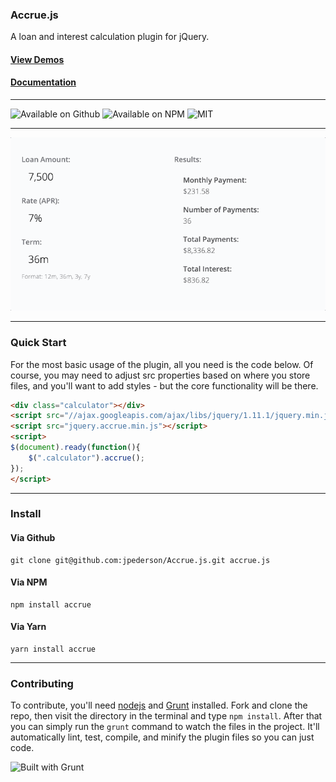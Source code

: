 ### Accrue.js

A loan and interest calculation plugin for jQuery.

#### [View Demos](http://accruejs.com)
#### [Documentation](https://github.com/jpederson/Accrue.js/wiki)

*****

![Available on Github](https://img.shields.io/github/release/jpederson/Accrue.js.svg) ![Available on NPM](https://img.shields.io/npm/v/accrue.svg) ![MIT](https://img.shields.io/github/license/jpederson/Accrue.js.svg)

*****

![preview](example.gif)

*****

### Quick Start

For the most basic usage of the plugin, all you need is the code below. Of course, you may need to adjust src properties based on where you store files, and you'll want to add styles - but the core functionality will be there.

```html
<div class="calculator"></div>
<script src="//ajax.googleapis.com/ajax/libs/jquery/1.11.1/jquery.min.js"></script>
<script src="jquery.accrue.min.js"></script>
<script>
$(document).ready(function(){
	$(".calculator").accrue();
});
</script>
```

*****

### Install

#### Via Github

```
git clone git@github.com:jpederson/Accrue.js.git accrue.js
```

#### Via NPM

```
npm install accrue
```

#### Via Yarn

```
yarn install accrue
```

*****

### Contributing

To contribute, you'll need [nodejs](http://nodejs.org/) and [Grunt](http://gruntjs.com/) installed. Fork and clone the repo, then visit the directory in the terminal and type `npm install`. After that you can simply run the `grunt` command to watch the files in the project. It'll automatically lint, test, compile, and minify the plugin files so you can just code.

![Built with Grunt](https://img.shields.io/badge/built%20with-grunt-orange.svg)

